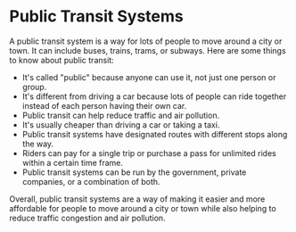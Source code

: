 # Public Transit Systems

A public transit system is a way for lots of people to move around a city or town. It can include buses, trains, trams, or subways. Here are some things to know about public transit:

* It's called "public" because anyone can use it, not just one person or group.
* It's different from driving a car because lots of people can ride together instead of each person having their own car.
* Public transit can help reduce traffic and air pollution.
* It's usually cheaper than driving a car or taking a taxi.
* Public transit systems have designated routes with different stops along the way.
* Riders can pay for a single trip or purchase a pass for unlimited rides within a certain time frame.
* Public transit systems can be run by the government, private companies, or a combination of both.

Overall, public transit systems are a way of making it easier and more affordable for people to move around a city or town while also helping to reduce traffic congestion and air pollution.
